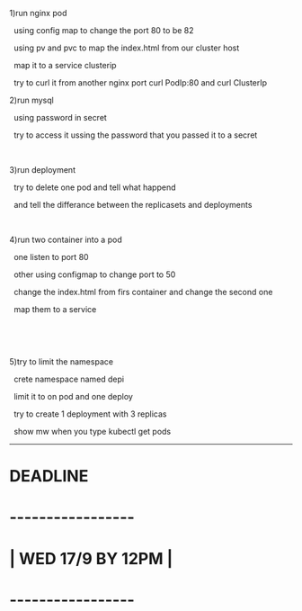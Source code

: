 1)run nginx pod

&nbsp;	using config map to change the port 80 to be 82

&nbsp;	using pv and pvc to map the index.html from our cluster host

&nbsp;	map it to a service clusterip

&nbsp;	try to curl it from another nginx port curl PodIp:80 and curl ClusterIp

2)run mysql

&nbsp;	using password in secret

&nbsp;	try to access it ussing the password that you passed it to a secret

&nbsp;

3)run deployment

&nbsp;	try to delete one pod and tell what happend

&nbsp;	and tell the differance between the replicasets and deployments

&nbsp;

4)run two container into a pod

&nbsp;	one listen to port 80

&nbsp;	other using configmap  to change port to 50

&nbsp;	change the index.html from firs container and change the second one

&nbsp;	map them to a service

&nbsp;

&nbsp;

5)try to limit the namespace

&nbsp;	crete namespace named depi

&nbsp;	limit it to on pod and one deploy

&nbsp;	try to create 1 deployment with 3 replicas

&nbsp;	show mw when you type kubectl get pods

---

# **DEADLINE**

# **-----------------**

# **| WED 17/9 BY 12PM |**

# **-----------------**
